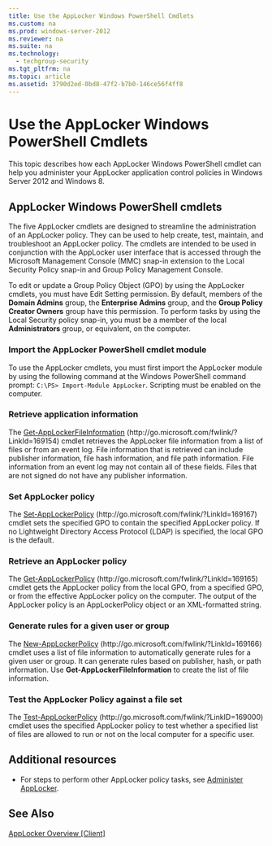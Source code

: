 ```yaml
---
title: Use the AppLocker Windows PowerShell Cmdlets
ms.custom: na
ms.prod: windows-server-2012
ms.reviewer: na
ms.suite: na
ms.technology: 
  - techgroup-security
ms.tgt_pltfrm: na
ms.topic: article
ms.assetid: 3790d2ed-0bd8-47f2-b7b0-146ce56f4ff8
---
```

# Use the AppLocker Windows PowerShell Cmdlets
This topic describes how each AppLocker Windows PowerShell cmdlet can help you administer your AppLocker application control policies in  Windows Server 2012  and Windows 8.

## AppLocker Windows PowerShell cmdlets
The five AppLocker cmdlets are designed to streamline the administration of an AppLocker policy. They can be used to help create, test, maintain, and troubleshoot an AppLocker policy. The cmdlets are intended to be used in conjunction with the AppLocker user interface that is accessed through the Microsoft Management Console \(MMC\) snap\-in extension to the Local Security Policy snap\-in and Group Policy Management Console.

To edit or update a Group Policy Object \(GPO\) by using the AppLocker cmdlets, you must have Edit Setting permission. By default, members of the **Domain Admins** group, the **Enterprise Admins** group, and the **Group Policy Creator Owners** group have this permission. To perform tasks by using the Local Security policy snap\-in, you must be a member of the local **Administrators** group, or equivalent, on the computer.

### Import the AppLocker PowerShell cmdlet module
To use the AppLocker cmdlets, you must first import the AppLocker module by using the following command at the Windows PowerShell command prompt: `C:\PS> Import-Module AppLocker`. Scripting must be enabled on the computer.

### Retrieve application information
The [Get\-AppLockerFileInformation](http://go.microsoft.com/fwlink/?LinkId=169154) \(http:\/\/go.microsoft.com\/fwlink\/?LinkId\=169154\) cmdlet retrieves the AppLocker file information from a list of files or from an event log. File information that is retrieved can include publisher information, file hash information, and file path information. File information from an event log may not contain all of these fields. Files that are not signed do not have any publisher information.

### Set AppLocker policy
The [Set\-AppLockerPolicy](http://go.microsoft.com/fwlink/?LinkId=169167) \(http:\/\/go.microsoft.com\/fwlink\/?LinkId\=169167\) cmdlet sets the specified GPO to contain the specified AppLocker policy. If no Lightweight Directory Access Protocol \(LDAP\) is specified, the local GPO is the default.

### Retrieve an AppLocker policy
The [Get\-AppLockerPolicy](http://go.microsoft.com/fwlink/?LinkId=169165) \(http:\/\/go.microsoft.com\/fwlink\/?LinkId\=169165\) cmdlet gets the AppLocker policy from the local GPO, from a specified GPO, or from the effective AppLocker policy on the computer. The output of the AppLocker policy is an AppLockerPolicy object or an XML\-formatted string.

### Generate rules for a given user or group
The [New\-AppLockerPolicy](http://go.microsoft.com/fwlink/?LinkId=169166) \(http:\/\/go.microsoft.com\/fwlink\/?LinkId\=169166\) cmdlet uses a list of file information to automatically generate rules for a given user or group. It can generate rules based on publisher, hash, or path information. Use **Get\-AppLockerFileInformation** to create the list of file information.

### Test the AppLocker Policy against a file set
The [Test\-AppLockerPolicy](http://go.microsoft.com/fwlink/?LinkID=169000) \(http:\/\/go.microsoft.com\/fwlink\/?LinkID\=169000\) cmdlet uses the specified AppLocker policy to test whether a specified list of files are allowed to run or not on the local computer for a specific user.

## Additional resources

-   For steps to perform other AppLocker policy tasks, see [Administer AppLocker](Administer-AppLocker.md).

## See Also
[AppLocker Overview \[Client\]](assetId:///1637ae87-5059-4d95-8c68-96f35cbc88c7)


